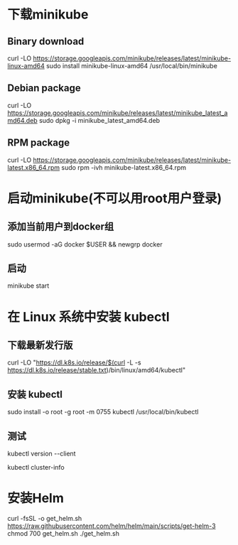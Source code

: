 # 下载minikube

## Binary download
 curl -LO https://storage.googleapis.com/minikube/releases/latest/minikube-linux-amd64
 sudo install minikube-linux-amd64 /usr/local/bin/minikube

## Debian package
 curl -LO https://storage.googleapis.com/minikube/releases/latest/minikube_latest_amd64.deb
 sudo dpkg -i minikube_latest_amd64.deb

## RPM package
 curl -LO https://storage.googleapis.com/minikube/releases/latest/minikube-latest.x86_64.rpm
 sudo rpm -ivh minikube-latest.x86_64.rpm


# 启动minikube(不可以用root用户登录)

## 添加当前用户到docker组
sudo usermod -aG docker $USER && newgrp docker

## 启动
minikube start



# 在 Linux 系统中安装 kubectl 
## 下载最新发行版
curl -LO "https://dl.k8s.io/release/$(curl -L -s https://dl.k8s.io/release/stable.txt)/bin/linux/amd64/kubectl"

## 安装 kubectl
sudo install -o root -g root -m 0755 kubectl /usr/local/bin/kubectl

## 测试
kubectl version --client

kubectl cluster-info

# 安装Helm
curl -fsSL -o get_helm.sh https://raw.githubusercontent.com/helm/helm/main/scripts/get-helm-3
chmod 700 get_helm.sh
./get_helm.sh